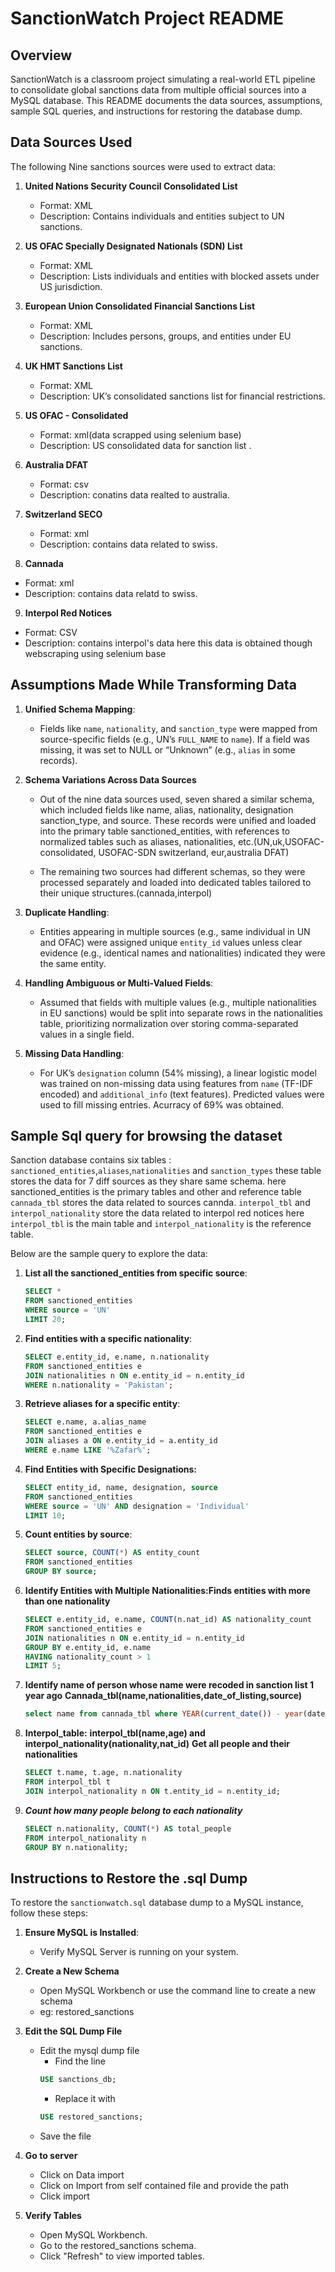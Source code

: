 # SanctionWatch Project README

## Overview

SanctionWatch is a classroom project simulating a real-world ETL pipeline to consolidate global sanctions data from multiple official sources into a MySQL database. This README documents the data sources, assumptions, sample SQL queries, and instructions for restoring the database dump.

## Data Sources Used

The following Nine sanctions sources were used to extract data:

1. **United Nations Security Council Consolidated List**
   - Format: XML
   - Description: Contains individuals and entities subject to UN sanctions.
2. **US OFAC Specially Designated Nationals (SDN) List**
   - Format: XML
   - Description: Lists individuals and entities with blocked assets under US jurisdiction.
3. **European Union Consolidated Financial Sanctions List**
   - Format: XML
   - Description: Includes persons, groups, and entities under EU sanctions.
4. **UK HMT Sanctions List**
   - Format: XML
   - Description: UK’s consolidated sanctions list for financial restrictions.
5. **US OFAC - Consolidated**

   - Format: xml(data scrapped using selenium base)
   - Description: US consolidated data for sanction list .

6. **Australia DFAT**
   - Format: csv
   - Description: conatins data realted to australia.
7. **Switzerland SECO**

   - Format: xml
   - Description: contains data related to swiss.

8. **Cannada**

- Format: xml
- Description: contains data relatd to swiss.

9. **Interpol Red Notices**

- Format: CSV
- Description: contains interpol's data here this data is obtained though webscraping using selenium base

## Assumptions Made While Transforming Data

1. **Unified Schema Mapping**:

   - Fields like `name`, `nationality`, and `sanction_type` were mapped from source-specific fields (e.g., UN’s `FULL_NAME` to `name`). If a field was missing, it was set to NULL or “Unknown” (e.g., `alias` in some records).

2. **Schema Variations Across Data Sources**

   - Out of the nine data sources used, seven shared a similar schema, which included fields like name, alias, nationality, designation
     sanction_type, and source. These records were unified and loaded into the primary table sanctioned_entities, with references to normalized tables such as aliases, nationalities, etc.(UN,uk,USOFAC-consolidated, USOFAC-SDN switzerland, eur,australia DFAT)

   - The remaining two sources had different schemas, so they were processed separately and loaded into dedicated tables tailored to their unique structures.(cannada,interpol)

3. **Duplicate Handling**:

   - Entities appearing in multiple sources (e.g., same individual in UN and OFAC) were assigned unique `entity_id` values unless clear evidence (e.g., identical names and nationalities) indicated they were the same entity.

4. **Handling Ambiguous or Multi-Valued Fields**:

   - Assumed that fields with multiple values (e.g., multiple nationalities in EU sanctions) would be split into separate rows in the nationalities table, prioritizing normalization over storing comma-separated values in a single field.

5. **Missing Data Handling**:

   - For UK’s `designation` column (54% missing), a linear logistic model was trained on non-missing data using features from `name` (TF-IDF encoded) and `additional_info` (text features). Predicted values were used to fill missing entries. Acurracy of 69% was obtained.

## Sample Sql query for browsing the dataset

Sanction database contains six tables :
`sanctioned_entities`,`aliases`,`nationalities` and `sanction_types` these table stores the data for 7 diff sources as they share same schema.
here sanctioned_entities is the primary tables and other and reference table
`cannada_tbl` stores the data related to sources cannda.
`interpol_tbl` and `interpol_nationality` store the data related to interpol red notices here `interpol_tbl` is the main table and `interpol_nationality` is the reference table.

Below are the sample query to explore the data:

1. **List all the sanctioned_entities from specific source**:
   ```sql
   SELECT *
   FROM sanctioned_entities
   WHERE source = 'UN'
   LIMIT 20;
   ```
2. **Find entities with a specific nationality**:

   ```sql
   SELECT e.entity_id, e.name, n.nationality
   FROM sanctioned_entities e
   JOIN nationalities n ON e.entity_id = n.entity_id
   WHERE n.nationality = 'Pakistan';
   ```

3. **Retrieve aliases for a specific entity**:

   ```sql
   SELECT e.name, a.alias_name
   FROM sanctioned_entities e
   JOIN aliases a ON e.entity_id = a.entity_id
   WHERE e.name LIKE '%Zafar%';

   ```

4. **Find Entities with Specific Designations:**

   ```sql
   SELECT entity_id, name, designation, source
   FROM sanctioned_entities
   WHERE source = 'UN' AND designation = 'Individual'
   LIMIT 10;

   ```

5. **Count entities by source**:
   ```sql
   SELECT source, COUNT(*) AS entity_count
   FROM sanctioned_entities
   GROUP BY source;
   ```
6. **Identify Entities with Multiple Nationalities:Finds entities with more than one nationality**
   ```sql
   SELECT e.entity_id, e.name, COUNT(n.nat_id) AS nationality_count
   FROM sanctioned_entities e
   JOIN nationalities n ON e.entity_id = n.entity_id
   GROUP BY e.entity_id, e.name
   HAVING nationality_count > 1
   LIMIT 5;
   ```
7. **Identify name of person whose name were recoded in sanction list 1 year ago**
   **Cannada_tbl(name,nationalities,date_of_listing,source)**
   ```sql
   select name from cannada_tbl where YEAR(current_date()) - year(date_of_listing) = 1;
   ```
8. **Interpol_table:**
   **interpol_tbl(name,age) and interpol_nationality(nationality,nat_id)**
   **Get all people and their nationalities**

   ```sql
   SELECT t.name, t.age, n.nationality
   FROM interpol_tbl t
   JOIN interpol_nationality n ON t.entity_id = n.entity_id;

   ```

9. **_Count how many people belong to each nationality_**
   ```sql
   SELECT n.nationality, COUNT(*) AS total_people
   FROM interpol_nationality n
   GROUP BY n.nationality;
   ```

## Instructions to Restore the .sql Dump

To restore the `sanctionwatch.sql` database dump to a MySQL instance, follow these steps:

1. **Ensure MySQL is Installed**:

   - Verify MySQL Server is running on your system.

2. **Create a New Schema**

   - Open MySQL Workbench or use the command line to create a new schema
   - eg: restored_sanctions

3. **Edit the SQL Dump File**

   - Edit the mysql dump file
     - Find the line
     ```sql
     USE sanctions_db;
     ```
     - Replace it with
     ```sql
     USE restored_sanctions;
     ```
   - Save the file

4. **Go to server**

   - Click on Data import
   - Click on Import from self contained file and provide the path
   - Click import

5. **Verify Tables**

   - Open MySQL Workbench.
   - Go to the restored_sanctions schema.
   - Click "Refresh" to view imported tables.
